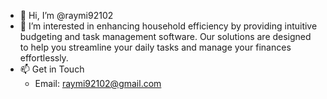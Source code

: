 - 👋 Hi, I’m @raymi92102
- 👀 I’m interested in enhancing household efficiency by providing intuitive
  budgeting and task management software. Our solutions are designed to help you
  streamline your daily tasks and manage your finances effortlessly.
- 📫 Get in Touch
  * Email: raymi92102@gmail.com

<!---
raymi92102/raymi92102 is a ✨ special ✨ repository because its `README.md` (this file) appears on your GitHub profile.
You can click the Preview link to take a look at your changes.
--->
